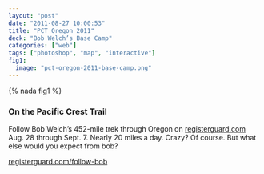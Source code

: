 ```yaml
---
layout: "post"
date: "2011-08-27 10:00:53"
title: "PCT Oregon 2011"
deck: "Bob Welch’s Base Camp"
categories: ["web"]
tags: ["photoshop", "map", "interactive"]
fig1:
  image: "pct-oregon-2011-base-camp.png"
---
```


{% nada fig1 %}

### On the Pacific Crest Trail

Follow Bob Welch’s 452-mile trek through Oregon on [registerguard.com](http://www.registerguard.com/) Aug. 28 through Sept. 7. Nearly 20 miles a day. Crazy? Of course. But what else would you expect from bob?

[registerguard.com/follow-bob](http://registerguard.com/follow-bob)
